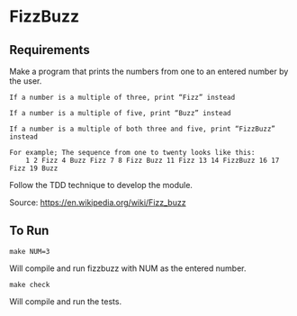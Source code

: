 # FizzBuzz

## Requirements

Make a program that prints the numbers from one to an entered number by the user.

    If a number is a multiple of three, print “Fizz” instead

    If a number is a multiple of five, print “Buzz” instead

    If a number is a multiple of both three and five, print “FizzBuzz” instead
    
    For example; The sequence from one to twenty looks like this:
        1 2 Fizz 4 Buzz Fizz 7 8 Fizz Buzz 11 Fizz 13 14 FizzBuzz 16 17 Fizz 19 Buzz

Follow the TDD technique to develop the module.

Source: <https://en.wikipedia.org/wiki/Fizz_buzz>

## To Run

```shell
make NUM=3
```

Will compile and run fizzbuzz with NUM as the entered number.

```shell
make check
```

Will compile and run the tests.

